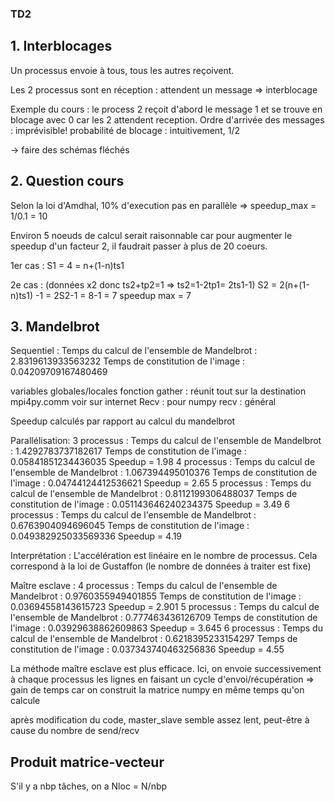 ### TD2

## 1. Interblocages

Un processus envoie à tous, tous les autres reçoivent.

Les 2 processus sont en réception : attendent un message
=> interblocage

Exemple du cours : le process 2 reçoit d'abord le message 1
et se trouve en blocage avec 0 car les 2 attendent reception.
Ordre d'arrivée des messages : imprévisible!
probabilité de blocage : intuitivement, 1/2

-> faire des schémas fléchés

## 2. Question cours

Selon la loi d'Amdhal, 10% d'execution pas en parallèle
=> speedup_max = 1/0.1 = 10

Environ 5 noeuds de calcul serait raisonnable car pour augmenter le speedup d'un facteur 2, il faudrait passer à plus de 20 coeurs.

1er cas :
S1 = 4 = n+(1-n)ts1

2e cas : (données x2 donc ts2+tp2=1 => ts2=1-2tp1= 2ts1-1)
S2 = 2(n+(1-n)ts1) -1 = 2S2-1 = 8-1 = 7
speedup max = 7

## 3. Mandelbrot

Sequentiel :
Temps du calcul de l'ensemble de Mandelbrot : 2.8319613933563232
Temps de constitution de l'image : 0.04209709167480469

variables globales/locales
fonction gather : réunit tout sur la destination
mpi4py.comm voir sur internet
Recv : pour numpy
recv : général

Speedup calculés par rapport au calcul du mandelbrot

Parallélisation:
3 processus :
Temps du calcul de l'ensemble de Mandelbrot : 1.4292783737182617
Temps de constitution de l'image : 0.05841851234436035 
Speedup = 1.98
4 processus :
Temps du calcul de l'ensemble de Mandelbrot : 1.067394495010376
Temps de constitution de l'image : 0.04744124412536621
Speedup = 2.65
5 processus :
Temps du calcul de l'ensemble de Mandelbrot : 0.8112199306488037
Temps de constitution de l'image : 0.051143646240234375
Speedup = 3.49
6 processus :
Temps du calcul de l'ensemble de Mandelbrot : 0.6763904094696045
Temps de constitution de l'image : 0.049382925033569336
Speedup = 4.19

Interprétation : 
L'accélération est linéaire en le nombre de processus.
Cela correspond à la loi de Gustaffon (le nombre de données à traiter est fixe)

Maître esclave :
4 processus :
Temps du calcul de l'ensemble de Mandelbrot : 0.9760355949401855
Temps de constitution de l'image : 0.03694558143615723
Speedup = 2.901
5 processus :
Temps du calcul de l'ensemble de Mandelbrot : 0.777463436126709
Temps de constitution de l'image : 0.03929638862609863
Speedup = 3.645
6 processus :
Temps du calcul de l'ensemble de Mandelbrot : 0.6218395233154297
Temps de constitution de l'image : 0.037343740463256836
Speedup = 4.55

La méthode maître esclave est plus efficace.
Ici, on envoie successivement à chaque processus les lignes en faisant un cycle d'envoi/récupération => gain de temps car on construit la matrice numpy en même temps qu'on calcule


après modification du code, master_slave semble assez lent, peut-être à cause du nombre de send/recv

## Produit matrice-vecteur

S'il y a nbp tâches, on a Nloc = N/nbp
